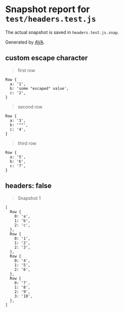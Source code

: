 # Snapshot report for `test/headers.test.js`

The actual snapshot is saved in `headers.test.js.snap`.

Generated by [AVA](https://ava.li).

## custom escape character

> first row

    Row {
      a: '1',
      b: 'some "escaped" value',
      c: '2',
    }

> second row

    Row {
      a: '3',
      b: '""',
      c: '4',
    }

> third row

    Row {
      a: '5',
      b: '6',
      c: '7',
    }

## headers: false

> Snapshot 1

    [
      Row {
        0: 'a',
        1: 'b',
        2: 'c',
      },
      Row {
        0: '1',
        1: '2',
        2: '3',
      },
      Row {
        0: '4',
        1: '5',
        2: '6',
      },
      Row {
        0: '7',
        1: '8',
        2: '9',
        3: '10',
      },
    ]
